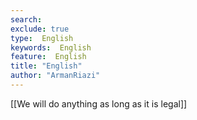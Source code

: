 ```yaml
---
search:
exclude: true
type:  English
keywords:  English
feature:  English
title: "English"
author: "ArmanRiazi"
---
```

[[We will do anything as long as it is legal]]